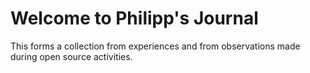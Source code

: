 # Welcome to Philipp's Journal

This forms a collection from experiences and from observations made during open source activities.

